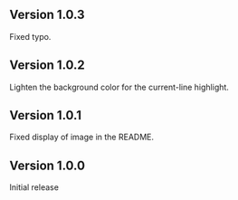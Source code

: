## Version 1.0.3

Fixed typo.

## Version 1.0.2

Lighten the background color for the current-line highlight.

## Version 1.0.1

Fixed display of image in the README.

## Version 1.0.0

Initial release
